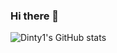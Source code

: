 ### Hi there 👋

![Dinty1's GitHub stats](https://github-readme-stats.vercel.app/api?username=anuraghazra&hide=contribs,prs&theme=dark)
